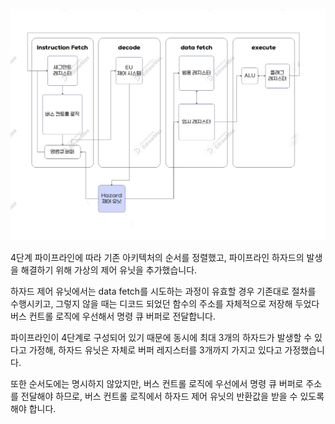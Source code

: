 ![alt text](<Microcontroller Architecture Overview.png>)

4단계 파이프라인에 따라 기존 아키텍처의 순서를 정렬했고, 파이프라인 하자드의 발생을 해결하기 위해 가상의 제어 유닛을 추가했습니다.

하자드 제어 유닛에서는 data fetch를 시도하는 과정이 유효할 경우 기존대로 절차를 수행시키고, 그렇지 않을 때는 디코드 되었던 함수의 주소를 자체적으로 저장해 두었다 버스 컨트롤 로직에 우선해서 명령 큐 버퍼로 전달합니다.

파이프라인이 4단계로 구성되어 있기 때문에 동시에 최대 3개의 하자드가 발생할 수 있다고 가정해, 하자드 유닛은 자체로 버퍼 레지스터를 3개까지 가지고 있다고 가정했습니다.

또한 순서도에는 명시하지 않았지만, 버스 컨트롤 로직에 우선에서 명령 큐 버퍼로 주소를 전달해야 하므로, 버스 컨트롤 로직에서 하자드 제어 유닛의 반환값을 받을 수 있도록 해야 합니다.

